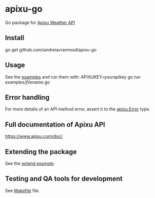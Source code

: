 # apixu-go

Go package for [Apixu Weather API](https://www.apixu.com/api.aspx)

## Install

go get github.com/andreiavrammsd/apixu-go

## Usage

See the [examples](./examples) and run them with: APIXUKEY=yourapikey go run examples/_filename_.go

## Error handling

For more details of an API method error, assert it to the [apixu.Error](./error.go) type.

## Full documentation of Apixu API

https://www.apixu.com/doc/

## Extending the package

See the [extend example](./examples/extend.go).

## Testing and QA tools for development

See [Makefile](./Makefile) file.
